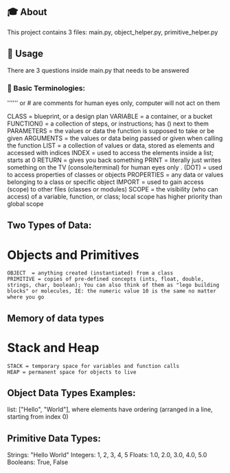 ## :mortar_board: About

This project contains 3 files: main.py, object_helper.py, primitive_helper.py

## :pushpin: Usage

There are 3 questions inside main.py that needs to be answered

### :bookmark_tabs: Basic Terminologies:

'''''' or # are comments for human eyes only, computer will not act on them

CLASS = blueprint, or a design plan
VARIABLE = a container, or a bucket
FUNCTION() = a collection of steps, or instructions; has () next to them
PARAMETERS = the values or data the function is supposed to take or be given
ARGUMENTS = the values or data being passed or given when calling the function
LIST = a collection of values or data, stored as elements and accessed with indices
INDEX = used to access the elements inside a list; starts at 0
RETURN = gives you back something
PRINT = literally just writes something on the TV (console/terminal) for human eyes only
. (DOT) = used to access properties of classes or objects
PROPERTIES = any data or values belonging to a class or specific object
IMPORT = used to gain access (scope) to other files (classes or modules)
SCOPE = the visibility (who can access) of a variable, function, or class; local scope has higher priority than global scope

## Two Types of Data:

# Objects and Primitives

    OBJECT  = anything created (instantiated) from a class
    PRIMITIVE = copies of pre-defined concepts (ints, float, double, strings, char, boolean); You can also think of them as "lego building blocks" or molecules, IE: the numeric value 10 is the same no matter where you go

## Memory of data types

# Stack and Heap

    STACK = temporary space for variables and function calls
    HEAP = permanent space for objects to live

## Object Data Types Examples:

list: ["Hello", "World"], where elements have ordering (arranged in a line, starting from index 0)

## Primitive Data Types:

Strings: "Hello World"
Integers: 1, 2, 3, 4, 5
Floats: 1.0, 2.0, 3.0, 4.0, 5.0
Booleans: True, False
